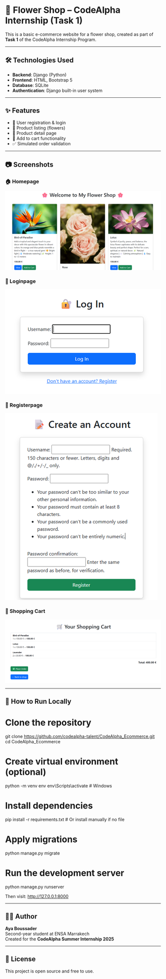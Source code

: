 # 🌸 Flower Shop – CodeAlpha Internship (Task 1)

This is a basic e-commerce website for a flower shop, created as part of **Task 1** of the CodeAlpha Internship Program.

---

## 🛠️ Technologies Used

- **Backend**: Django (Python)
- **Frontend**: HTML, Bootstrap 5
- **Database**: SQLite
- **Authentication**: Django built-in user system

---

## ✨ Features

- 🔐 User registration & login
- 🌼 Product listing (flowers)
- 📄 Product detail page
- 🛒 Add to cart functionality
- ✅ Simulated order validation

---

## 📷 Screenshots

### 🏠 Homepage
![Homepage Screenshot](media/screenshots/homepage.png)

### 🔐 Loginpage
![Loginpage Screenshot](media/screenshots/loginpage.png)

### 📝 Registerpage
![Registerpage Screenshot](media/screenshots/registerpage.png)

### 🛒 Shopping Cart
![Cart Screenshot](media/screenshots/cart.png)


---

## 🚀 How to Run Locally

# Clone the repository
git clone https://github.com/codealpha-talent/CodeAlpha_Ecommerce.git
cd CodeAlpha_Ecommerce

# Create virtual environment (optional)
python -m venv env
env\Scripts\activate  # Windows

# Install dependencies
pip install -r requirements.txt  # Or install manually if no file

# Apply migrations
python manage.py migrate

# Run the development server
python manage.py runserver


Then visit: http://127.0.0.1:8000

---

## 👩‍💻 Author

**Aya Boussader**  
Second-year student at ENSA Marrakech  
Created for the **CodeAlpha Summer Internship 2025**

---

## 📜 License

This project is open source and free to use.
